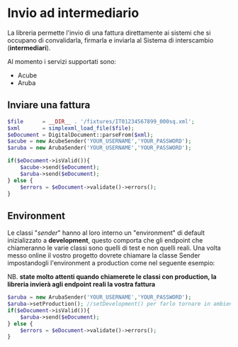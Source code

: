# Invio ad intermediario

La libreria permette l'invio di una fattura direttamente ai sistemi che si occupano di convalidarla, firmarla e inviarla al Sistema di interscambio (**intermediari**).

Al momento i servizi supportati sono:
- Acube
- Aruba

## Inviare una fattura
``` php
$file      = __DIR__ . '/fixtures/IT01234567899_000sq.xml';
$xml       = simplexml_load_file($file);
$eDocument = DigitalDocument::parseFrom($xml);
$acube = new AcubeSender('YOUR_USERNAME','YOUR_PASSWORD');
$aruba = new ArubaSender('YOUR_USERNAME','YOUR_PASSWORD');

if($eDocument->isValid()){
    $acube->send($eDocument);
    $aruba->send($eDocument);
} else {
    $errors = $eDocument->validate()->errors();
}
```

## Environment
Le classi "_sender_" hanno al loro interno un "environment" di default inizializzato a **development**,
questo comporta che gli endpoint che chiameranno le varie classi sono quelli di test e non quelli reali.
Una volta messo online il vostro progetto dovrete chiamare la classe Sender impostandogli l'environment a production come nel seguente esempio:

NB. **state molto attenti quando chiamerete le classi con production, la libreria invierà agli endpoint reali la vostra fattura**
``` php
$aruba = new ArubaSender('YOUR_USERNAME','YOUR_PASSWORD');
$aruba->setProduction(); //setDevelopment() per farlo tornare in ambiente di test
if($eDocument->isValid()){
    $aruba->send($eDocument);
} else {
    $errors = $eDocument->validate()->errors();
}
```
 